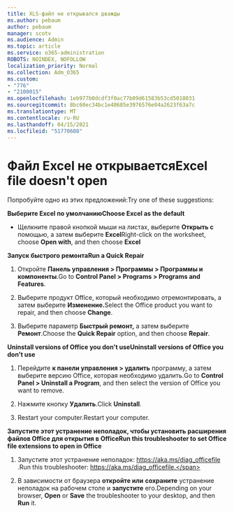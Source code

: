 ```yaml
---
title: XLS-файл не открывался дважды
ms.author: pebaum
author: pebaum
manager: scotv
ms.audience: Admin
ms.topic: article
ms.service: o365-administration
ROBOTS: NOINDEX, NOFOLLOW
localization_priority: Normal
ms.collection: Adm_O365
ms.custom:
- "776"
- "2100015"
ms.openlocfilehash: 1eb977b0dcdf3f0ac77b09d61583b53cd5018031
ms.sourcegitcommit: 8bc60ec34bc1e40685e3976576e04a2623f63a7c
ms.translationtype: MT
ms.contentlocale: ru-RU
ms.lasthandoff: 04/15/2021
ms.locfileid: "51770608"
---
```

# <a name="excel-file-doesnt-open"></a><span data-ttu-id="36ec9-102">Файл Excel не открывается</span><span class="sxs-lookup"><span data-stu-id="36ec9-102">Excel file doesn't open</span></span>

<span data-ttu-id="36ec9-103">Попробуйте одно из этих предложений:</span><span class="sxs-lookup"><span data-stu-id="36ec9-103">Try one of these suggestions:</span></span>

<span data-ttu-id="36ec9-104">**Выберите Excel по умолчанию**</span><span class="sxs-lookup"><span data-stu-id="36ec9-104">**Choose Excel as the default**</span></span>

* <span data-ttu-id="36ec9-105">Щелкните правой кнопкой мыши на листах, выберите **Открыть с** помощью, а затем выберите **Excel**</span><span class="sxs-lookup"><span data-stu-id="36ec9-105">Right-click on the worksheet, choose **Open with**, and then choose **Excel**</span></span>

<span data-ttu-id="36ec9-106">**Запуск быстрого ремонта**</span><span class="sxs-lookup"><span data-stu-id="36ec9-106">**Run a Quick Repair**</span></span>

1. <span data-ttu-id="36ec9-107">Откройте **Панель управления > Программы > Программы и компоненты**.</span><span class="sxs-lookup"><span data-stu-id="36ec9-107">Go to **Control Panel > Programs > Programs and Features**.</span></span>

2. <span data-ttu-id="36ec9-108">Выберите продукт Office, который необходимо отремонтировать, а затем выберите **Изменение.**</span><span class="sxs-lookup"><span data-stu-id="36ec9-108">Select the Office product you want to repair, and then choose **Change**.</span></span>

3. <span data-ttu-id="36ec9-109">Выберите параметр **Быстрый ремонт,** а затем выберите **Ремонт**.</span><span class="sxs-lookup"><span data-stu-id="36ec9-109">Choose the **Quick Repair** option, and then choose **Repair**.</span></span>

<span data-ttu-id="36ec9-110">**Uninstall versions of Office you don't use**</span><span class="sxs-lookup"><span data-stu-id="36ec9-110">**Uninstall versions of Office you don't use**</span></span>

1. <span data-ttu-id="36ec9-111">Перейдите **к панели управления > удалить** программу, а затем выберите версию Office, которая необходимо удалить.</span><span class="sxs-lookup"><span data-stu-id="36ec9-111">Go to **Control Panel > Uninstall a Program**, and then select the version of Office you want to remove.</span></span>

2. <span data-ttu-id="36ec9-112">Нажмите кнопку **Удалить**.</span><span class="sxs-lookup"><span data-stu-id="36ec9-112">Click **Uninstall**.</span></span>

3. <span data-ttu-id="36ec9-113">Restart your computer.</span><span class="sxs-lookup"><span data-stu-id="36ec9-113">Restart your computer.</span></span>

<span data-ttu-id="36ec9-114">**Запустите этот устранение неполадок, чтобы установить расширения файлов Office для открытия в Office**</span><span class="sxs-lookup"><span data-stu-id="36ec9-114">**Run this troubleshooter to set Office file extensions to open in Office**</span></span>

1. <span data-ttu-id="36ec9-115">Запустите этот устранение неполадок: https://aka.ms/diag_officefile .</span><span class="sxs-lookup"><span data-stu-id="36ec9-115">Run this troubleshooter: https://aka.ms/diag_officefile.</span></span>

2. <span data-ttu-id="36ec9-116">В зависимости от браузера **откройте или** **сохраните** устранение неполадок на рабочем столе и **запустите** его.</span><span class="sxs-lookup"><span data-stu-id="36ec9-116">Depending on your browser, **Open** or **Save** the troubleshooter to your desktop, and then **Run** it.</span></span>
